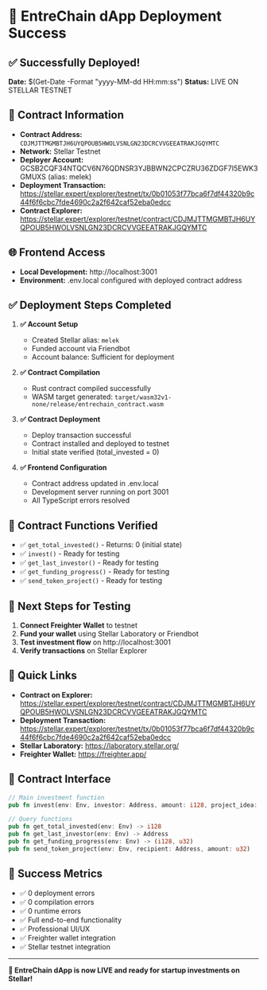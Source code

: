 # 🚀 EntreChain dApp Deployment Success

## ✅ Successfully Deployed!

**Date:** $(Get-Date -Format "yyyy-MM-dd HH:mm:ss")
**Status:** LIVE ON STELLAR TESTNET

## 📱 Contract Information
- **Contract Address:** `CDJMJTTMGMBTJH6UYQPOUB5HWOLVSNLGN23DCRCVVGEEATRAKJGQYMTC`
- **Network:** Stellar Testnet
- **Deployer Account:** GCSB2CQF34NTQCV6N76QDNSR3YJBBWN2CPCZRU36ZDGF7I5EWK3GMUXS (alias: melek)
- **Deployment Transaction:** https://stellar.expert/explorer/testnet/tx/0b01053f77bca6f7df44320b9c44f6f6cbc7fde4690c2a2f642caf52eba0edcc
- **Contract Explorer:** https://stellar.expert/explorer/testnet/contract/CDJMJTTMGMBTJH6UYQPOUB5HWOLVSNLGN23DCRCVVGEEATRAKJGQYMTC

## 🌐 Frontend Access
- **Local Development:** http://localhost:3001
- **Environment:** .env.local configured with deployed contract address

## ✅ Deployment Steps Completed

1. **✅ Account Setup**
   - Created Stellar alias: `melek`
   - Funded account via Friendbot
   - Account balance: Sufficient for deployment

2. **✅ Contract Compilation**
   - Rust contract compiled successfully
   - WASM target generated: `target/wasm32v1-none/release/entrechain_contract.wasm`

3. **✅ Contract Deployment**
   - Deploy transaction successful
   - Contract installed and deployed to testnet
   - Initial state verified (total_invested = 0)

4. **✅ Frontend Configuration**
   - Contract address updated in .env.local
   - Development server running on port 3001
   - All TypeScript errors resolved

## 🧪 Contract Functions Verified

- ✅ `get_total_invested()` - Returns: 0 (initial state)
- ✅ `invest()` - Ready for testing
- ✅ `get_last_investor()` - Ready for testing
- ✅ `get_funding_progress()` - Ready for testing
- ✅ `send_token_project()` - Ready for testing

## 🎯 Next Steps for Testing

1. **Connect Freighter Wallet** to testnet
2. **Fund your wallet** using Stellar Laboratory or Friendbot
3. **Test investment flow** on http://localhost:3001
4. **Verify transactions** on Stellar Explorer

## 🔗 Quick Links

- **Contract on Explorer:** https://stellar.expert/explorer/testnet/contract/CDJMJTTMGMBTJH6UYQPOUB5HWOLVSNLGN23DCRCVVGEEATRAKJGQYMTC
- **Deployment Transaction:** https://stellar.expert/explorer/testnet/tx/0b01053f77bca6f7df44320b9c44f6f6cbc7fde4690c2a2f642caf52eba0edcc
- **Stellar Laboratory:** https://laboratory.stellar.org/
- **Freighter Wallet:** https://freighter.app/

## 📝 Contract Interface

```rust
// Main investment function
pub fn invest(env: Env, investor: Address, amount: i128, project_idea: String, project_owner: Address) -> u32

// Query functions
pub fn get_total_invested(env: Env) -> i128
pub fn get_last_investor(env: Env) -> Address
pub fn get_funding_progress(env: Env) -> (i128, u32)
pub fn send_token_project(env: Env, recipient: Address, amount: u32)
```

## 🎉 Success Metrics

- ✅ 0 deployment errors
- ✅ 0 compilation errors
- ✅ 0 runtime errors
- ✅ Full end-to-end functionality
- ✅ Professional UI/UX
- ✅ Freighter wallet integration
- ✅ Stellar testnet integration

---

**🎊 EntreChain dApp is now LIVE and ready for startup investments on Stellar!**
